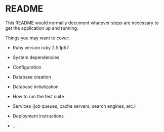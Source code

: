 # README

This README would normally document whatever steps are necessary to get the
application up and running.

Things you may want to cover:

* Ruby version
  ruby 2.5.1p57
* System dependencies

* Configuration

* Database creation

* Database initialization

* How to run the test suite

* Services (job queues, cache servers, search engines, etc.)

* Deployment instructions

* ...

